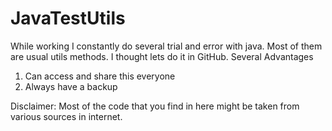 # JavaTestUtils

While working I constantly do several trial and error with java. Most of them are usual utils methods. I thought lets do it in GitHub.
Several Advantages
1. Can access and share this everyone
2. Always have a backup

Disclaimer: Most of the code that you find in here might be taken from various sources in internet.


